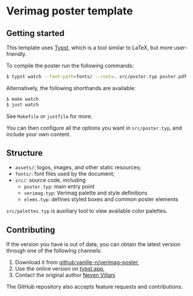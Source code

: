 # Verimag poster template

## Getting started

This template uses [Typst](https://typst.app/), which is a tool similar to LaTeX,
but more user-friendly.

To compile the poster run the following commands:
```sh
$ typst watch --font-path=fonts/ --root=. src/poster.typ poster.pdf
```

Alternatively, the following shorthands are available:
```sh
$ make watch
$ just watch
```

See `Makefile` or `justfile` for more.

You can then configure all the options you want in `src/poster.typ`,
and include your own content.

## Structure

- `assets/`: logos, images, and other static resources;
- `fonts/`: font files used by the document;
- `src/`: source code, including
  - `poster.typ`: main entry point
  - `verimag.typ`: Verimag palette and style definitions
  - `elems.typ`: defines styled boxes and common poster elements

`src/palettes.typ` is auxiliary tool to view available color palettes.

## Contributing

If the version you have is out of date, you can obtain the latest version
through one of the following channels:
1. Download it from [github:vanille-n/verimag-poster](https://github.com/Vanille-N/verimag-poster),
2. Use the online version on [typst.app](https://typst.app/project/rZQdVx5NTTeBiLuCcmBT8z),
3. Contact the original author [Neven Villani](mailto:neven.villani@crans.org)

The GitHub repository also accepts feature requests and contributions.
